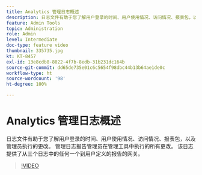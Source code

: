 ```yaml
---
title: Analytics 管理日志概述
description: 日志文件有助于您了解用户登录的时间、用户使用情况、访问情况、报表包，以及管理员执行的更改。 管理日志报告管理员在管理工具中执行的所有更改。 该日志提供了从三个日志中的任何一个到用户定义的报告的网关。
feature: Admin Tools
topic: Administration
role: Admin
level: Intermediate
doc-type: feature video
thumbnail: 335735.jpg
kt: KT-8457
exl-id: 13e8cdb8-8022-4f7b-8edb-31b231dc164b
source-git-commit: dd65de735e01c6c5654f98dbc44b13b64ae1de0c
workflow-type: ht
source-wordcount: '98'
ht-degree: 100%

---
```


# Analytics 管理日志概述

日志文件有助于您了解用户登录的时间、用户使用情况、访问情况、报表包，以及管理员执行的更改。 管理日志报告管理员在管理工具中执行的所有更改。 该日志提供了从三个日志中的任何一个到用户定义的报告的网关。


>[!VIDEO](https://video.tv.adobe.com/v/335735/?quality=12&learn=on)
